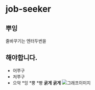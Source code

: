 # job-seeker
## 뿌잉

줄바꾸기는
엔터두번을

해야합니다.
------------------------------
+ 어쭈구
+ 저쭈구
+ 으악
    *잉
  *뿡
  *빵
  **굵게**
  __굵게__
  ![그래프이미지](https://github.com/hyoryeomii/job-seeker/blob/main/%ED%91%9C.png)
